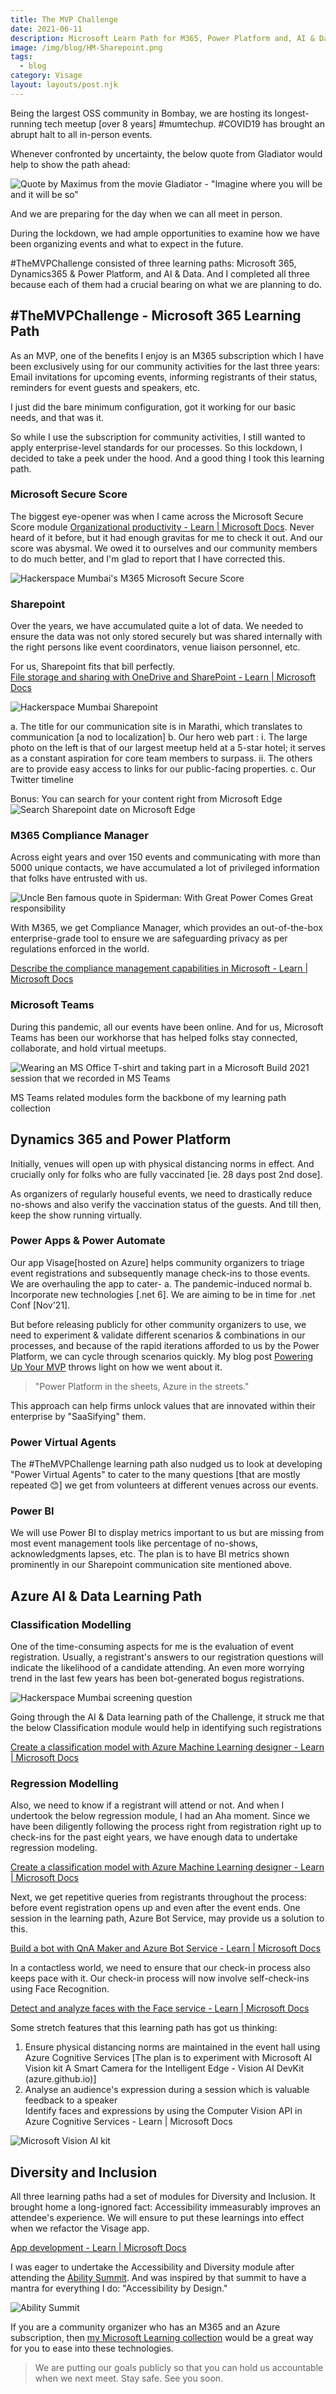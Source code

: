 ```yaml
---
title: The MVP Challenge
date: 2021-06-11
description: Microsoft Learn Path for M365, Power Platform and, AI & Data 
image: /img/blog/HM-Sharepoint.png
tags:
  - blog
category: Visage
layout: layouts/post.njk
---
```


Being the largest OSS community in Bombay, we are hosting its longest-running tech meetup [over 8 years] #mumtechup. #COVID19 has brought an abrupt halt to all in-person events.

Whenever confronted by uncertainty, the below quote from Gladiator would help to show the path ahead:

![Quote by Maximus from the movie Gladiator - "Imagine where you will be and it will be so"](../img/blog/Gladiator.jpg)

And we are preparing for the day when we can all meet in person.

During the lockdown, we had ample opportunities to examine how we have been organizing events and what to expect in the future.

\#TheMVPChallenge consisted of three learning paths: Microsoft 365, Dynamics365 & Power Platform, and AI & Data. And I completed all three because each of them had a crucial bearing on what we are planning to do.

## \#TheMVPChallenge - Microsoft 365 Learning Path

As an MVP, one of the benefits I enjoy is an M365 subscription which I have been exclusively using for our community activities for the last three years: Email invitations for upcoming events, informing registrants of their status, reminders for event guests and speakers, etc.

I just did the bare minimum configuration, got it working for our basic needs, and that was it.

So while I use the subscription for community activities, I still wanted to apply enterprise-level standards for our processes. So this lockdown, I decided to take a peek under the hood. And a good thing I took this learning path.

### Microsoft Secure Score

The biggest eye-opener was when I came across the Microsoft Secure Score module [Organizational productivity - Learn | Microsoft Docs](https://docs.microsoft.com/en-us/learn/modules/manage-your-business-with-microsoft-365/2-organizational-productivity). Never heard of it before, but it had enough gravitas for me to check it out. And our score was abysmal. We owed it to ourselves and our community members to do much better, and I'm glad to report that I have corrected this.

![Hackerspace Mumbai's M365 Microsoft Secure Score](../img/blog/HM-MicrosoftSecurityScore.png)

### Sharepoint

Over the years, we have accumulated quite a lot of data. We needed to ensure the data was not only stored securely but was shared internally with the right persons like event coordinators, venue liaison personnel, etc.

For us, Sharepoint fits that bill perfectly.  
[File storage and sharing with OneDrive and SharePoint - Learn | Microsoft Docs](https://docs.microsoft.com/en-us/learn/modules/file-storage-sharing-with-onedrive-sharepoint/?WT.mc_id=M365-MVP-5003041)

![Hackerspace Mumbai Sharepoint](../img/blog/HM-Sharepoint.png)

  a. The title for our communication site is in Marathi, which translates to communication [a nod to localization]
  b. Our hero web part :
    i. The large photo on the left is that of our largest meetup held at a 5-star hotel; it serves as a constant aspiration for core team members to surpass.
    ii. The others are to provide easy access to links for our public-facing properties.
  c. Our Twitter timeline

Bonus: You can search for your content right from Microsoft Edge
![Search Sharepoint date on Microsoft Edge](../img/blog/MSEdge_Sharepoint.png)

### M365 Compliance Manager

Across eight years and over 150 events and communicating with more than 5000 unique contacts, we have accumulated a lot of privileged information that folks have entrusted with us.

![Uncle Ben famous quote in Spiderman: With Great Power Comes Great responsibility](../img/blog/Spidey.gif)

With M365, we get Compliance Manager, which provides an out-of-the-box enterprise-grade tool to ensure we are safeguarding privacy as per regulations enforced in the world.

[Describe the compliance management capabilities in Microsoft - Learn | Microsoft Docs](https://docs.microsoft.com/en-us/learn/modules/describe-compliance-management-capabilities-microsoft/?WT.mc_id=M365-MVP-5003041)

### Microsoft Teams

During this pandemic, all our events have been online. And for us, Microsoft Teams has been our workhorse that has helped folks stay connected, collaborate, and hold virtual meetups.

![Wearing an MS Office T-shirt and taking part in a Microsoft Build 2021 session that we recorded in MS Teams](../img/blog/Build_2021_Teams.png)

MS Teams related modules form the backbone of my learning path collection

## Dynamics 365 and Power Platform

Initially, venues will open up with physical distancing norms in effect. And crucially only for folks who are fully vaccinated [ie. 28 days post 2nd dose].

As organizers of regularly houseful events, we need to drastically reduce no-shows and also verify the vaccination status of the guests. And till then, keep the show running virtually.

### Power Apps & Power Automate

Our app Visage[hosted on Azure] helps community organizers to triage event registrations and subsequently manage check-ins to those events. We are overhauling the app to cater-
  a. The pandemic-induced normal
  b. Incorporate new technologies [.net 6]. We are aiming to be in time for .net Conf [Nov'21].

But before releasing publicly for other community organizers to use, we need to experiment & validate different scenarios & combinations in our processes, and because of the rapid iterations afforded to us by the Power Platform, we can cycle through scenarios quickly. My blog post [Powering Up Your MVP](/poweringup_your_mvp) throws light on how we went about it.

> "Power Platform in the sheets, Azure in the streets."

This approach can help firms unlock values that are innovated within their enterprise by "SaaSifying" them.

### Power Virtual Agents

The #TheMVPChallenge learning path also nudged us to look at developing "Power Virtual Agents" to cater to the many questions [that are mostly repeated 😊] we get from volunteers at different venues across our events.

### Power BI

We will use Power BI to display metrics important to us but are missing from most event management tools like percentage of no-shows, acknowledgments lapses, etc. The plan is to have BI metrics shown prominently in our Sharepoint communication site mentioned above.  

## Azure AI & Data Learning Path

### Classification Modelling

One of the time-consuming aspects for me is the evaluation of event registration. Usually, a registrant's answers to our registration questions will indicate the likelihood of a candidate attending. An even more worrying trend in the last few years has been bot-generated bogus registrations.

![Hackerspace Mumbai screening question](../img/blog/HM_Screening_Process.png)

Going through the AI & Data learning path of the Challenge, it struck me that the below Classification module would help in identifying such registrations

[Create a classification model with Azure Machine Learning designer - Learn | Microsoft Docs](https://docs.microsoft.com/en-us/learn/modules/create-classification-model-azure-machine-learning-designer/?WT.mc_id=AI-MVP-5003041)

### Regression Modelling

Also, we need to know if a registrant will attend or not. And when I undertook the below regression module, I had an Aha moment. Since we have been diligently following the process right from registration right up to check-ins for the past eight years, we have enough data to undertake regression modeling.

[Create a classification model with Azure Machine Learning designer - Learn | Microsoft Docs](https://docs.microsoft.com/en-us/learn/modules/create-regression-model-azure-machine-learning-designer/?WT.mc_id=AI-MVP-5003041)

Next, we get repetitive queries from registrants throughout the process: before event registration opens up and even after the event ends. One session in the learning path, Azure Bot Service, may provide us a solution to this.

[Build a bot with QnA Maker and Azure Bot Service - Learn | Microsoft Docs](https://docs.microsoft.com/en-us/learn/modules/build-faq-chatbot-qna-maker-azure-bot-service/?WT.mc_id=AI-MVP-5003041)

In a contactless world, we need to ensure that our check-in process also keeps pace with it. Our check-in process will now involve self-check-ins using Face Recognition.

[Detect and analyze faces with the Face service - Learn | Microsoft Docs](https://docs.microsoft.com/en-us/learn/modules/detect-analyze-faces/?WT.mc_id=AI-MVP-5003041)

Some stretch features that this learning path has got us thinking:

  1. Ensure physical distancing norms are maintained in the event hall using Azure Cognitive Services [The plan is to experiment with Microsoft AI Vision kit A Smart Camera for the Intelligent Edge - Vision AI DevKit (azure.github.io)]
  2. Analyse an  audience's expression during a session which is valuable feedback to a speaker  
  Identify faces and expressions by using the Computer Vision API in Azure Cognitive Services - Learn | Microsoft Docs

  ![Microsoft Vision AI kit](../img/blog/MicrosoftVisionAIKit.jpg)

## Diversity and Inclusion

All three learning paths had a set of modules for Diversity and Inclusion. It brought home a long-ignored fact: Accessibility immeasurably improves an attendee's experience. We will ensure to put these learnings into effect when we refactor the Visage app.

[App development - Learn | Microsoft Docs](https://docs.microsoft.com/en-us/learn/modules/digital-accessibility/01-app-development/?WT.mc_id=AI-MVP-5003041)

I was eager to undertake the Accessibility and Diversity module after attending the [Ability Summit](https://sway.office.com/Dbr2Uz14PIn31Dq8?ref=Link). And was inspired by that summit to have a mantra for everything I do: "Accessibility by Design."

![Ability Summit](../img/blog/AbilitySummit21.png)

If you are a community organizer who has an M365 and an Azure subscription, then [my Microsoft Learning collection](https://docs.microsoft.com/en-us/users/augustinecorrea-4621/collections/7dr4u7g4e462j4) would be a great way for you to ease into these technologies.

> We are putting our goals publicly so that you can hold us accountable when we next meet.
> Stay safe. See you soon.
